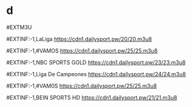 # d
#EXTM3U

#EXTINF:-1,LaLiga
https://cdn1.dailysport.pw/20/20.m3u8

#EXTINF:-1,#VAMOS
https://cdn1.dailysport.pw/25/25.m3u8

#EXTINF:-1,NBC SPORTS GOLD
https://cdn1.dailysport.pw/23/23.m3u8

#EXTINF:-1,Liga De Campeones
https://cdn1.dailysport.pw/24/24.m3u8

#EXTINF:-1,#VAM0S
https://cdn1.dailysport.pw/25/25.m3u8

#EXTINF:-1,BEIN SPORTS HD
https://cdn1.dailysport.pw/21/21.m3u8
